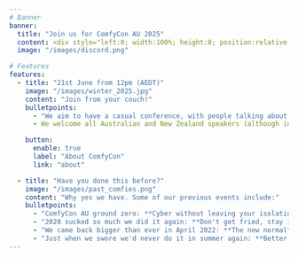 ```yaml
---
# Banner
banner:
  title: "Join us for ComfyCon AU 2025"
  content: <div style="left:0; width:100%; height:0; position:relative; padding-bottom:25%; margin:0 auto"><iframe src="https://www.tickcounter.com/countdown/6746761" style="top:0; left:0; width:100%; height:100%; position:absolute; border:0; overflow:hidden" title="Countdown to ComfyCon AU 2024"></iframe></div><br><br><div class="mx-auto" style="text-align:center; margin:auto; display:block;"></div><br /> <br /> Join us at https://discord.gg/FCcbX866CN
  image: "/images/discord.png"

# Features
features:
  - title: "21st June from 12pm (AEDT)"
    image: "/images/winter_2025.jpg"
    content: "Join from your couch!"
    bulletpoints:
      - "We aim to have a casual conference, with people talking about things that interest them and the rest of the community. You can be at home, in your pyjamas, drinking a beer, and we'll take you."
      - We welcome all Australian and New Zealand speakers (although international speakers are welcome too if you want to stay up late!) to talk about Cyber Security, and Cyber Security Adjacent topics, close to their hearts.

    button:
      enable: true
      label: "About ComfyCon"
      link: "about"

  - title: "Have you done this before?"
    image: "/images/past_comfies.png"
    content: "Why yes we have. Some of our previous events include:"
    bulletpoints:
      - "ComfyCon AU ground zero: **Cyber without leaving your isolation tank**."
      - "2020 sucked so much we did it again: **Don't get fried, stay inside**."
      - "We came back bigger than ever in April 2022: **The new normal**."
      - "Just when we swore we'd never do it in summer again: **Better together**."
---
```

